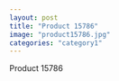 ```yaml
---
layout: post
title: "Product 15786"
image: "product15786.jpg"
categories: "category1"
---
```

Product 15786
